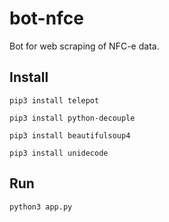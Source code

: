 # bot-nfce
Bot for web scraping of NFC-e data.

## Install

```pip3 install telepot```

```pip3 install python-decouple```

```pip3 install beautifulsoup4```

```pip3 install unidecode```

## Run

```python3 app.py```

